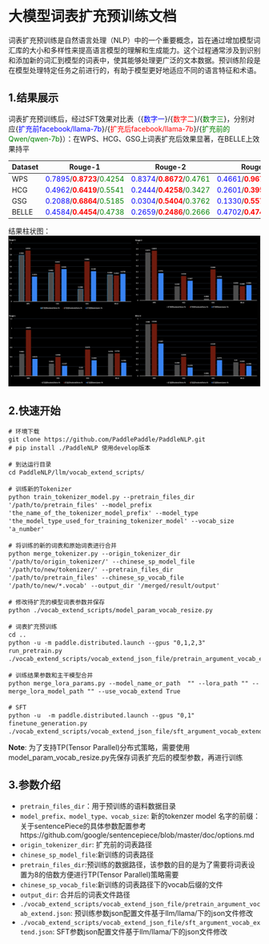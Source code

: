 # 大模型词表扩充预训练文档

词表扩充预训练是自然语言处理（NLP）中的一个重要概念，旨在通过增加模型词汇库的大小和多样性来提高语言模型的理解和生成能力。这个过程通常涉及到识别和添加新的词汇到模型的词表中，使其能够处理更广泛的文本数据。预训练阶段是在模型处理特定任务之前进行的，有助于模型更好地适应不同的语言特征和术语。

## 1.结果展示
词表扩充预训练后，经过SFT效果对比表（{<font color=Blue>数字一</font>}/{<font color=Red>数字二</font>}/{<font color=Green>数字三</font>}，分别对应{<font color=Blue>扩充前facebook/llama-7b</font>}/{<font color=Red>扩充后facebook/llama-7b</font>}/{<font color=Green>扩充前的Qwen/qwen-7b</font>}）：在WPS、HCG、GSG上词表扩充后效果显著，在BELLE上效果持平


| Dataset | Rouge-1 | Rouge-2 | Rouge-L | BLEU-4 |
| --- | --- | --- | --- | --- |
|WPS|<font color=Blue>0.7895</font>/<font color=Red>**0.8723**</font>/<font color=Green>0.4254</font>|<font color=Blue>0.8374</font>/<font color=Red>**0.8672**</font>/<font color=Green>0.4761</font>|<font color=Blue>0.4661</font>/<font color=Red>**0.9673**</font>/<font color=Green>0.3572</font>|<font color=Blue>0.9080</font>/<font color=Red>**0.9146**</font>/<font color=Green>0.5687</font>|
|HCG|<font color=Blue>0.4962</font>/<font color=Red>**0.6419**</font>/<font color=Green>0.5541</font>|<font color=Blue>0.2444</font>/<font color=Red>**0.4258**</font>/<font color=Green>0.3427</font>|<font color=Blue>0.2601</font>/<font color=Red>**0.3958**</font>/<font color=Green>0.2137</font>|<font color=Blue>0.1939</font>/<font color=Red>**0.3333**</font>/<font color=Green>0.1478</font>|
|GSG|<font color=Blue>0.2088</font>/<font color=Red>**0.6864**</font>/<font color=Green>0.5185</font>|<font color=Blue>0.0304</font>/<font color=Red>**0.5404**</font>/<font color=Green>0.3762</font>|<font color=Blue>0.1330</font>/<font color=Red>**0.5573**</font>/<font color=Green>0.3293</font>|<font color=Blue>0.0095</font>/<font color=Red>**0.5229**</font>/<font color=Green>0.2771</font>|
|BELLE|<font color=Blue>0.4584</font>/<font color=Red>**0.4454**</font>/<font color=Green>0.4738</font>|<font color=Blue>0.2659</font>/<font color=Red>**0.2486**</font>/<font color=Green>0.2666</font>|<font color=Blue>0.4702</font>/<font color=Red>**0.4746**</font>/<font color=Green>0.2785</font>|<font color=Blue>0.2400</font>/<font color=Red>**0.2203**</font>/<font color=Green>0.1768</font>|

结果柱状图：
![avatar](./vocab_extend_results.png)

## 2.快速开始
```shell
# 环境下载
git clone https://github.com/PaddlePaddle/PaddleNLP.git
# pip install ./PaddleNLP 使用develop版本

# 到达运行目录
cd PaddleNLP/llm/vocab_extend_scripts/

# 训练新的Tokenizer
python train_tokenizer_model.py --pretrain_files_dir '/path/to/pretrain_files' --model_prefix 'the_name_of_the_tokenizer_model_prefix' --model_type 'the_model_type_used_for_training_tokenizer_model' --vocab_size 'a_number'

# 将训练的新的词表和原始词表进行合并
python merge_tokenizer.py --origin_tokenizer_dir '/path/to/origin_tokenizer/' --chinese_sp_model_file '/path/to/new/tokenizer/' --pretrain_files_dir '/path/to/pretrain_files' --chinese_sp_vocab_file '/path/to/new/*.vocab' --output_dir '/merged/result/output'

# 修改待扩充的模型词表参数并保存
python ./vocab_extend_scripts/model_param_vocab_resize.py

# 词表扩充预训练
cd ..
python -u -m paddle.distributed.launch --gpus "0,1,2,3" run_pretrain.py ./vocab_extend_scripts/vocab_extend_json_file/pretrain_argument_vocab_extend.json

# 训练结果参数和主干模型合并
python merge_lora_params.py --model_name_or_path  "" --lora_path "" --merge_lora_model_path "" --use_vocab_extend True

# SFT
python -u  -m paddle.distributed.launch --gpus "0,1" finetune_generation.py ./vocab_extend_scripts/vocab_extend_json_file/sft_argument_vocab_extend.json
```
**Note**: 为了支持TP(Tensor Parallel)分布式策略，需要使用model_param_vocab_resize.py先保存词表扩充后的模型参数，再进行训练

## 3.参数介绍
- `pretrain_files_dir`：用于预训练的语料数据目录
- `model_prefix、model_type、vocab_size`: 新的tokenzer model 名字的前缀：关于sentencePiece的具体参数配置参考https://github.com/google/sentencepiece/blob/master/doc/options.md
- `origin_tokenizer_dir`: 扩充前的词表路径
- `chinese_sp_model_file`:新训练的词表路径
- `pretrain_files_dir`:预训练的数据路径，该参数的目的是为了需要将词表设置为8的倍数方便进行TP(Tensor Parallel)策略需要
- `chinese_sp_vocab_file`:新训练的词表路径下的vocab后缀的文件
- `output_dir`: 合并后的词表文件路径
- `./vocab_extend_scripts/vocab_extend_json_file/pretrain_argument_vocab_extend.json`: 预训练参数json配置文件基于llm/llama/下的json文件修改
- `./vocab_extend_scripts/vocab_extend_json_file/sft_argument_vocab_extend.json`: SFT参数json配置文件基于llm/llama/下的json文件修改
